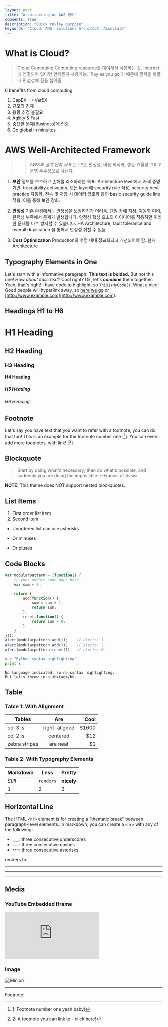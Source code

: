 ```yaml
---
layout: post
title: "Architecting on AWS 정리"
comments: true
description: "Quick review purpose"
keywords: "Cloud, AWS, Solutions Architect, Associate"
---
```


# What is Cloud?

> Cloud Computing
Computing resource를 대여해서 사용하는 것.
Internet에 연결되어 있다면 언제든지 사용가능.
'Pay as you go'기 때문에 전략을 바꿀때 민첩성에 힘을 실어줌.

6 benefits from cloud computing

1. CapEX --> VarEX
2. 규모의 경제
3. 용량 추정 불필요
4. Agility & Fast
5. 중요한 문제(Business)에 집중
6. Go global in minuites

# AWS Well-Architected Framework

>> _AWS의 설계 원칙 목표_ 는 보안, 안정성, 비용 최적화, 성능 효율성 그리고 운영 우수성으로 나뉜다.

1. **보안**
    정보를 보호하고 손해를 최소화하는 목표.
    Architecture level에서 자격 증명 기반, traceability activation, 모든 layer에 security rule 적용, security best practice 자동화, 전송 및 저장 시 데이터 암호화 등의 basic security guide line 적용. 이를 통해 보안 강화.

2. **안정성**
    기존 환경에서는 안정성을 보장하기가 어려움. 단일 장애 지점, 자동화 미비, 탄력성 부족에서 문제가 발생합니다. 안정성 핵심 요소의 아이디어를 적용하면 이러한 문제를 다수 방지할 수 있습니다. HA Architecture, fault tolerance and overall duplication 을 통해서 안정성 취할 수 있음

3. **Cost Optimization**
    Production의 수명 내내 정교화되고 개선되어야 함. 현재 Architecture

## Typography Elements in One

Let's start with a informative paragraph. **This text is bolded.** But not this one! _How about italic text?_ Cool right? Ok, let's **_combine_** them together. Yeah, that's right! I have code to highlight, so `ThisIsMyCode()`. What a nice! Good people will hyperlink away, so [here we go](#) or [http://www.example.com](http://www.example.com).

<div class="divider"></div>

## Headings H1 to H6

# H1 Heading

## H2 Heading

### H3 Heading

#### H4 Heading

##### H5 Heading

###### H6 Heading

<div class="divider"></div>

## Footnote

Let's say you have text that you want to refer with a footnote, you can do that too! This is an example for the footnote number one [[^1]]. You can even add more footnotes, with link! [[^2]]

<div class="divider"></div>

## Blockquote

> Start by doing what's necessary; then do what's possible; and suddenly you are doing the impossible. --Francis of Assisi

**NOTE:** This theme does NOT support nested blockquotes.

<div class="divider"></div>

## List Items

1. First order list item
2. Second item

* Unordered list can use asterisks
- Or minuses
+ Or pluses

<div class="divider"></div>

## Code Blocks

```javascript
var modularpattern = (function() {
    // your module code goes here
    var sum = 0 ;

    return {
        add:function() {
            sum = sum + 1;
            return sum;
        },
        reset:function() {
            return sum = 0;    
        }  
    }   
}());
alert(modularpattern.add());    // alerts: 1
alert(modularpattern.add());    // alerts: 2
alert(modularpattern.reset());  // alerts: 0
```

```python
s = "Python syntax highlighting"
print s
```

```
No language indicated, so no syntax highlighting.
But let's throw in a <b>tag</b>.
```

<div class="divider"></div>

## Table

### Table 1: With Alignment

| Tables        | Are           | Cool  |
| ------------- |:-------------:| -----:|
| col 3 is      | right-aligned | $1600 |
| col 2 is      | centered      |   $12 |
| zebra stripes | are neat      |    $1 |

### Table 2: With Typography Elements

Markdown | Less | Pretty
--- | --- | ---
*Still* | `renders` | **nicely**
1 | 2 | 3

<div class="divider"></div>

## Horizontal Line

The HTML `<hr>` element is for creating a "thematic break" between paragraph-level elements. In markdown, you can create a `<hr>` with any of the following:

* `___`: three consecutive underscores
* `---`: three consecutive dashes
* `***`: three consecutive asterisks

renders to:

___

---

***

<div class="divider"></div>

## Media

### YouTube Embedded Iframe

<div class="video-container"><iframe src="https://www.youtube.com/embed/n1a7o44WxNo" frameborder="0" allowfullscreen></iframe></div>

### Image

![Minion](http://octodex.github.com/images/minion.png)

---
Footnote:

[^1]: 1: Footnote number one yeah baby!

[^2]: 2: A footnote you can link to - [click here!](#)
